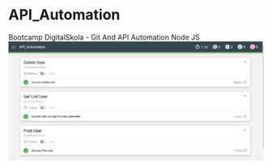 # API_Automation
Bootcamp DigitalSkola - Git And API Automation Node JS
![Nama Alternatif](./img/Hasil.PNG)


